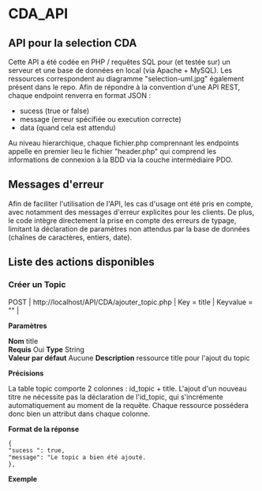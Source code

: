 # CDA_API

## API pour la selection CDA

Cette API a été codée en PHP / requêtes SQL pour (et testée sur) un serveur et une base de données en local (via Apache + MySQL). Les ressources correspondent au diagramme "selection-uml.jpg" également présent dans le repo. Afin de répondre à la convention d'une API REST, chaque endpoint renverra en format JSON :
- sucess (true or false)
- message (erreur spécifiée ou execution correcte)
- data (quand cela est attendu)

Au niveau hierarchique, chaque fichier.php comprennant les endpoints appelle en premier lieu le fichier "header.php" qui comprend les informations de connexion à la BDD via la couche intermédiaire PDO.

## Messages d'erreur

Afin de faciliter l'utilisation de l'API, les cas d'usage ont été pris en compte, avec notamment des messages d'erreur explicites pour les clients. De plus, le code intègre directement la prise en compte des erreurs de typage, limitant la déclaration de paramètres non attendus par la base de données (chaînes de caractères, entiers, date).

## Liste des actions disponibles 

### Créer un Topic

POST | http://localhost/API/CDA/ajouter_topic.php | Key = title | Keyvalue = "" |

**Paramètres**

**Nom**	title	
**Requis**	Oui
**Type**	String	
**Valeur par défaut**	Aucune
**Description**	ressource title pour l'ajout du topic

**Précisions**

La table topic comporte 2 colonnes : id_topic + title. L'ajout d'un nouveau titre ne nécessite pas la déclaration de l'id_topic, qui s'incrémente automatiquement au moment de la requête. Chaque ressource possédera donc bien un attribut dans chaque colonne.

**Format de la réponse**

	{
	"sucess ": true, 
	"message": "Le topic a bien été ajouté.
	},

**Exemple**

